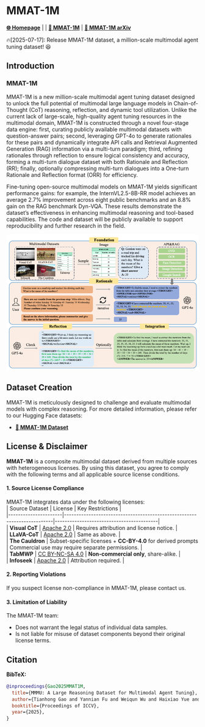 # MMAT-1M

[**🌐 Homepage**](https://MMAT-1M.github.io/) | | [**🤗 MMAT-1M**](https://huggingface.co/datasets/VIS-MPU-Agent/MMAT-1M) | [**📖 MMAT-1M arXiv**](https://arxiv.org/abs/xxxx.xxxxx)

🔥[2025-07-17]: Release MMAT-1M dataset, a million-scale multimodal agent tuning dataset! 😆

## Introduction

### MMAT-1M

MMAT-1M is a new million-scale multimodal agent tuning dataset designed to unlock the full potential of multimodal large language models in Chain-of-Thought (CoT) reasoning, reflection, and dynamic tool utilization. Unlike the current lack of large-scale, high-quality agent tuning resources in the multimodal domain, MMAT-1M is constructed through a novel four-stage data engine: first, curating publicly available multimodal datasets with question-answer pairs; second, leveraging GPT-4o to generate rationales for these pairs and dynamically integrate API calls and Retrieval Augmented Generation (RAG) information via a multi-turn paradigm; third, refining rationales through reflection to ensure logical consistency and accuracy, forming a multi-turn dialogue dataset with both Rationale and Reflection (RR); finally, optionally compressing multi-turn dialogues into a One-turn Rationale and Reflection format (ORR) for efficiency. 

Fine-tuning open-source multimodal models on MMAT-1M yields significant performance gains: for example, the InternVL2.5-8B-RR model achieves an average 2.7% improvement across eight public benchmarks and an 8.8% gain on the RAG benchmark Dyn-VQA. These results demonstrate the dataset’s effectiveness in enhancing multimodal reasoning and tool-based capabilities. The code and dataset will be publicly available to support reproducibility and further research in the field.

![Alt text](mmat-pipeline.png)


## Dataset Creation

MMAT-1M is meticulously designed to challenge and evaluate multimodal models with complex reasoning. For more detailed information, please refer to our Hugging Face datasets:

- [**🤗 MMAT-1M Dataset**](https://huggingface.co/datasets/VIS-MPU-Agent/MMAT-1M)


## **License & Disclaimer**  
**MMAT-1M** is a composite multimodal dataset derived from multiple sources with heterogeneous licenses. By using this dataset, you agree to comply with the following terms and all applicable source license conditions.

#### **1. Source License Compliance**  
MMAT-1M integrates data under the following licenses:  
| Source Dataset       | License                                                                 | Key Restrictions                          |  
|----------------------|-------------------------------------------------------------------------|------------------------------------------|  
| **Visual CoT**       | [Apache 2.0](https://www.apache.org/licenses/LICENSE-2.0)              | Requires attribution and license notice. |  
| **LLaVA-CoT**        | [Apache 2.0](https://www.apache.org/licenses/LICENSE-2.0)              | Same as above.                           |  
| **The Cauldron**     | Subset-specific licenses + **CC-BY-4.0** for derived prompts           | Commercial use may require separate permissions. |  
| **TabMWP**           | [CC BY-NC-SA 4.0](https://creativecommons.org/licenses/by-nc-sa/4.0/)  | **Non-commercial only**, share-alike.   |  
| **Infoseek**         | [Apache 2.0](https://www.apache.org/licenses/LICENSE-2.0)              | Attribution required.                    |  

#### **2. Reporting Violations**  
If you suspect license non-compliance in MMAT-1M, please contact us.

#### **3. Limitation of Liability**  
The MMAT-1M team:  
- Does not warrant the legal status of individual data samples.  
- Is not liable for misuse of dataset components beyond their original license terms.  


## Citation

**BibTeX:**
```bibtex
@inproceedings{Gao2025MMAT1M,
  title={MMMU: A Large Reasoning Dataset for Multimodal Agent Tuning},
  author={Tianhong Gao and Yannian Fu and Weiqun Wu and Haixiao Yue and Shanshan Liu and Gang Zhang},
  booktitle={Proceedings of ICCV},
  year={2025},
}